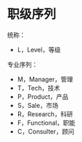 # 职级序列

统称：

- L，Level，等级

专业序列：

- M，Manager，管理
- T，Tech，技术
- P，Product，产品
- S，Sale，市场
- R，Research，科研
- F，Functional，职能
- C，Consulter，顾问